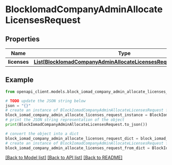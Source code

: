 # BlockIomadCompanyAdminAllocateLicensesRequest


## Properties

Name | Type | Description | Notes
------------ | ------------- | ------------- | -------------
**licenses** | [**List[BlockIomadCompanyAdminAllocateLicensesRequestLicensesInner]**](BlockIomadCompanyAdminAllocateLicensesRequestLicensesInner.md) |  | 

## Example

```python
from openapi_client.models.block_iomad_company_admin_allocate_licenses_request import BlockIomadCompanyAdminAllocateLicensesRequest

# TODO update the JSON string below
json = "{}"
# create an instance of BlockIomadCompanyAdminAllocateLicensesRequest from a JSON string
block_iomad_company_admin_allocate_licenses_request_instance = BlockIomadCompanyAdminAllocateLicensesRequest.from_json(json)
# print the JSON string representation of the object
print(BlockIomadCompanyAdminAllocateLicensesRequest.to_json())

# convert the object into a dict
block_iomad_company_admin_allocate_licenses_request_dict = block_iomad_company_admin_allocate_licenses_request_instance.to_dict()
# create an instance of BlockIomadCompanyAdminAllocateLicensesRequest from a dict
block_iomad_company_admin_allocate_licenses_request_from_dict = BlockIomadCompanyAdminAllocateLicensesRequest.from_dict(block_iomad_company_admin_allocate_licenses_request_dict)
```
[[Back to Model list]](../README.md#documentation-for-models) [[Back to API list]](../README.md#documentation-for-api-endpoints) [[Back to README]](../README.md)


